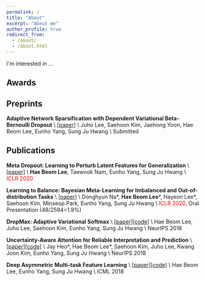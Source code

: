 ```yaml
---
permalink: /
title: "About"
excerpt: "About me"
author_profile: true
redirect_from:
  - /about/
  - /about.html
---
```


I'm interested in ...

## Awards

## Preprints

**Adaptive Network Sparsification with Dependent Variational Beta-Bernoulli Dropout** \\
[[paper]](https://arxiv.org/pdf/1805.10896.pdf) \\
Juho Lee, Saehoon Kim, Jaehong Yoon, Hae Beom Lee, Eunho Yang, Sung Ju Hwang \\
Submitted

## Publications

**Meta Dropout: Learning to Perturb Latent Features for Generalization** \\
[[paper]](https://openreview.net/pdf?id=BJgd81SYwr) \\
**Hae Beom Lee**, Taewook Nam, Eunho Yang, Sung Ju Hwang \\
<span style="color:red">ICLR 2020</span>

**Learning to Balance: Bayesian Meta-Learning for Imbalanced and Out-of-distribution Tasks** \\
[[paper]](https://openreview.net/pdf?id=rkeZIJBYvr) \\
Donghyun Na\*, **Hae Beom Lee**\*, Hayeon Lee\*, Saehoon Kim, Minseop Park, Eunho Yang, Sung Ju Hwang \\
<span style="color:red">ICLR 2020</span>, Oral Presentation (48/2594=1.9%)

**DropMax: Adaptive Variational Softmax** \\
[[paper]](https://arxiv.org/pdf/1712.07834.pdf)[[code]](https://github.com/haebeom-lee/dropmax) \\
Hae Beom Lee, Juho Lee, Saehoon Kim, Eunho Yang, Sung Ju Hwang \\
NeurIPS 2018

**Uncertainty-Aware Attention for Reliable Interpretation and Prediction** \\
[[paper]](https://arxiv.org/pdf/1805.09653.pdf)[[code]](https://github.com/jayheo/UA) \\
Jay Heo\*, Hae Beom Lee\*, Saehoon Kim, Juho Lee, Kwang Joon Kim, Eunho Yang, Sung Ju Hwang \\
NeurIPS 2018

**Deep Asymmetric Multi-task Feature Learning** \\
[[paper]](https://arxiv.org/pdf/1708.00260.pdf)[[code]](https://github.com/haebeom-lee/amtfl) \\
Hae Beom Lee, Eunho Yang, Sung Ju Hwang \\
ICML 2018
